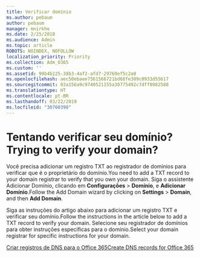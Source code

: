 ```yaml
---
title: Verificar domínio
ms.author: pebaum
author: pebaum
manager: mnirkhe
ms.date: 2/25/2018
ms.audience: Admin
ms.topic: article
ROBOTS: NOINDEX, NOFOLLOW
localization_priority: Priority
ms.collection: Adm_O365
ms.custom: ''
ms.assetid: 99b4b225-38b3-4af2-afd7-29769ef5c2a0
ms.openlocfilehash: aec50ebaee7561566721bd68fe309c0933d55617
ms.sourcegitcommit: 03a156a9c9740521155a30775492c7dff0982588
ms.translationtype: HT
ms.contentlocale: pt-BR
ms.lasthandoff: 03/22/2019
ms.locfileid: "30760398"
---
```

# <a name="trying-to-verify-your-domain"></a><span data-ttu-id="a66b7-102">Tentando verificar seu domínio?</span><span class="sxs-lookup"><span data-stu-id="a66b7-102">Trying to verify your domain?</span></span>

<span data-ttu-id="a66b7-103">Você precisa adicionar um registro TXT ao registrador de domínios para verificar que é o proprietário do domínio.</span><span class="sxs-lookup"><span data-stu-id="a66b7-103">You need to add a TXT record to your domain registrar to verify that you own your domain.</span></span> <span data-ttu-id="a66b7-104">Siga o assistente Adicionar Domínio, clicando em **Configurações** \> **Domínio**, e **Adicionar Domínio**.</span><span class="sxs-lookup"><span data-stu-id="a66b7-104">Follow the Add Domain wizard by clicking on **Settings** \> **Domain**, and then **Add Domain**.</span></span> 
  
<span data-ttu-id="a66b7-105">Siga as instruções do artigo abaixo para adicionar um registro TXT e verificar seu domínio.</span><span class="sxs-lookup"><span data-stu-id="a66b7-105">Follow the instructions in the article below to add a TXT record to verify your domain.</span></span> <span data-ttu-id="a66b7-106">Selecione seu registrador de domínios para obter instruções específicas para o domínio.</span><span class="sxs-lookup"><span data-stu-id="a66b7-106">Select your domain registrar for specific instructions for your domain.</span></span>
  
[<span data-ttu-id="a66b7-107">Criar registros de DNS para o Office 365</span><span class="sxs-lookup"><span data-stu-id="a66b7-107">Create DNS records for Office 365</span></span>](https://support.office.com/article/Create-DNS-records-for-Office-365-when-you-manage-your-DNS-records-B0F3FDCA-8A80-4E8E-9EF3-61E8A2A9AB23.aspx)
  

